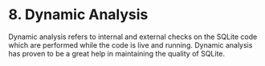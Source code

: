 # 8\. Dynamic Analysis


Dynamic analysis refers to internal and external checks on the
SQLite code which are performed while the code is live and running.
Dynamic analysis has proven to be a great help in maintaining the
quality of SQLite.



